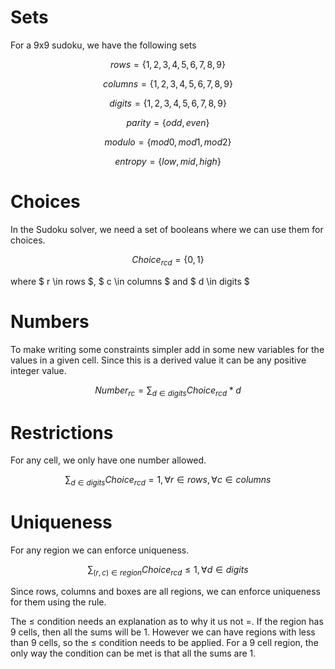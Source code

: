 # Sets

For a 9x9 sudoku, we have the following sets

$$rows = \{1,2,3,4,5,6,7,8,9\}$$

$$columns = \{1,2,3,4,5,6,7,8,9\}$$

$$digits = \{1,2,3,4,5,6,7,8,9\}$$

$$parity = \{odd, even\}$$

$$modulo = \{mod0, mod1, mod2\}$$

$$entropy = \{low, mid, high\}$$

# Choices

In the Sudoku solver, we need a set of booleans where we can use them for choices.

$$ Choice_{rcd} = \{0,1\} $$

where $ r \in rows $, $ c \in columns $ and $ d \in digits $

# Numbers

To make writing some constraints simpler add in some new variables for the values in a given cell. Since this is
a derived value it can be any positive integer value.

$$ Number_{rc} = \sum_{d \in digits} Choice_{rcd} * d $$

# Restrictions

For any cell, we only have one number allowed.

$$ \sum_{d \in digits} Choice_{rcd} = 1, \forall r \in rows, \forall c \in columns $$

# Uniqueness

For any region we can enforce uniqueness.

$$ \sum_{(r,c) \in region} Choice_{rcd} \leq 1, \forall d \in digits $$

Since rows, columns and boxes are all regions, we can enforce uniqueness for them using the rule.

The $\le$ condition needs an explanation as to why it us not $=$. If the region has 9 cells,
then all the sums will be 1. However we can have regions with less than 9 cells, so the $\le$ condition
needs to be applied. For a 9 cell region, the only way the condition can be met is that all the sums are 1.

